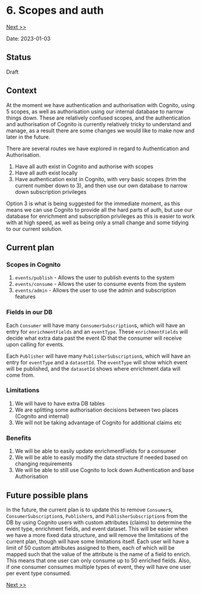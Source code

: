 # 6. Scopes and auth

[Next >>](0007-use-stepfunction-for-example-consumer.md)

Date: 2023-01-03

## Status

Draft

## Context

At the moment we have authentication and authorisation with Cognito, using 5 scopes, as well as authorisation using our
internal database to narrow things down. These are relatively confused scopes, and the authentication and authorisation
of Cognito is currently relatively tricky to understand and manage, as a result there are some changes we would like to
make now and later in the future.

There are several routes we have explored in regard to Authentication and Authorisation.

1. Have all auth exist in Cognito and authorise with scopes
2. Have all auth exist locally
3. Have authentication exist in Cognito, with very basic scopes (trim the current number down to 3), and then use our
   own database to narrow down subscription privileges

Option 3 is what is being suggested for the immediate moment, as this means we can use Cognito to provide all the hard
parts of auth, but use our database for enrichment and subscription privileges as this is easier to work with at high
speed, as well as being only a small change and some tidying to our current solution.

## Current plan

### Scopes in Cognito

1. `events/publish` - Allows the user to publish events to the system
2. `events/consume` - Allows the user to consume events from the system
3. `events/admin` - Allows the user to use the admin and subscription features

### Fields in our DB

Each `Consumer` will have many `ConsumerSubscription`s, which will have an entry for `enrichmentFields` and
an `eventType`. These `enrichmentFields` will decide what extra data past the event ID that the consumer will receive
upon calling for events.

Each `Publisher` will have many `PublisherSubscription`s, which will have an entry for `eventType` and a `datasetId`.
The `eventType` will show which event will be published, and the `datasetId` shows where enrichment data will come from.

### Limitations

1. We will have to have extra DB tables
2. We are splitting some authorisation decisions between two places (Cognito and internal)
3. We will not be taking advantage of Cognito for additional claims etc

### Benefits

1. We will be able to easily update enrichmentFields for a consumer
2. We will be able to easily modify the data structure if needed based on changing requirements
3. We will be able to still use Cognito to lock down Authentication and base Authorisation

## Future possible plans

In the future, the current plan is to update this to remove `Consumer`s, `ConsumerSubscription`s, `Publisher`s, and
`PublisherSubscription`s from the DB by using Cognito users with custom attributes (claims) to determine the event type,
enrichment fields, and event dataset. This will be easier when we have a more fixed data structure, and will remove the
limitations of the current plan, though will have some limitations itself. Each user will have a limit of 50 custom
attributes assigned to them, each of which will be mapped such that the value of the attribute is the name of a field to
enrich. This means that one user can only consume up to 50 enriched fields. Also, if one consumer consumes multiple types
of event, they will have one user per event type consumed.

[Next >>](0007-use-stepfunction-for-example-consumer.md)
